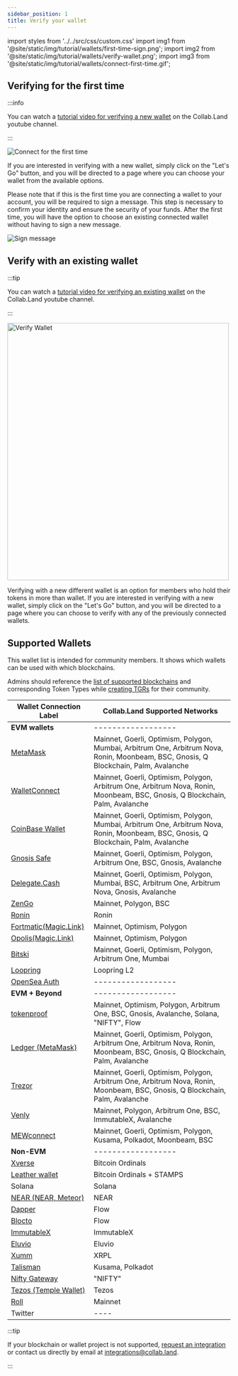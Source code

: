 ```yaml
---
sidebar_position: 1
title: Verify your wallet
---
```

import styles from '../../src/css/custom.css'
import img1 from '@site/static/img/tutorial/wallets/first-time-sign.png';
import img2 from '@site/static/img/tutorial/wallets/verify-wallet.png';
import img3 from '@site/static/img/tutorial/wallets/connect-first-time.gif';

## Verifying for the first time

:::info

You can watch a [tutorial video for verifying a new wallet](https://www.youtube.com/watch?v=nPZ0X2SGphQ&list=PLQbEq7a9kYPnufJFY8XDr5HjvPaThjoS-&index=7&t=80s) on the Collab.Land youtube channel.

:::

<div class="text--center">
  <img  src={img3} alt="Connect for the first time" />
</div>

If you are interested in verifying with a new wallet, simply click on the "Let's Go" button, and you will be directed to a page where you can choose your wallet from the available options.

Please note that if this is the first time you are connecting a wallet to your account, you will be required to sign a message. This step is necessary to confirm your identity and ensure the security of your funds. After the first time, you will have the option to choose an existing connected wallet without having to sign a new message.

<div class="text--center">
  <img  src={img1} alt="Sign message" />
</div>

## Verify with an existing wallet

:::tip

You can watch a [tutorial video for verifying an existing wallet](https://www.youtube.com/watch?v=nPZ0X2SGphQ&list=PLQbEq7a9kYPnufJFY8XDr5HjvPaThjoS-&index=7&t=42s) on the Collab.Land youtube channel.

:::

<div class="text--center">
  <img  src={img2} alt="Verify Wallet" width="500" height="579" />
</div>

Verifying with a new different wallet is an option for members who hold their tokens in more than wallet. If you are interested in verifying with a new wallet, simply click on the "Let's Go" button, and you will be directed to a page where you can choose to verify with any of the previously connected wallets.

## Supported Wallets

This wallet list is intended for community members. It shows which wallets can be used with which blockchains.

Admins should reference the [list of supported blockchains](/help-docs/key-features/token-gate-communities#supported-blockchains--tokens) and corresponding Token Types while [creating TGRs](/help-docs/command-center/create-a-tgr/how-to-create-a-tgr) for their community.

| Wallet Connection Label | Collab.Land Supported Networks                     |
|------------------------|-----------------------------------------------------|
| **EVM wallets**        |     ------------------                              |
| [MetaMask](./connecting-using-different-wallets/metamask)               | Mainnet, Goerli, Optimism, Polygon, Mumbai, Arbitrum One, Arbitrum Nova, Ronin, Moonbeam, BSC, Gnosis, Q Blockchain, Palm, Avalanche | 
| [WalletConnect](./connecting-using-different-wallets/wallet-connect)         | Mainnet, Goerli, Optimism, Polygon, Arbitrum One, Arbitrum Nova, Ronin, Moonbeam, BSC, Gnosis, Q Blockchain, Palm, Avalanche |
| [CoinBase Wallet](https://help.coinbase.com/en/wallet/getting-started/what-types-of-crypto-does-wallet-support)        | Mainnet, Goerli, Optimism, Polygon, Mumbai, Arbitrum One, Arbitrum Nova, Ronin, Moonbeam, BSC, Gnosis, Q Blockchain, Palm, Avalanche |
| [Gnosis Safe](./connecting-using-different-wallets/gnosis-safe)            | Mainnet, Goerli, Optimism, Polygon, Arbitrum One, BSC, Gnosis, Avalanche                            |
| [Delegate.Cash](https://github.com/delegatecash/delegate-registry#finalized-deployment)                      | Mainnet, Goerli, Optimism, Polygon, Mumbai, BSC, Arbitrum One, Arbitrum Nova, Gnosis, Avalanche |
| [ZenGo](https://help.zengo.com/en/articles/2603677-which-assets-does-zengo-support)                  | Mainnet, Polygon, BSC |
| [Ronin](./connecting-using-different-wallets/ronin)                  | Ronin                                                                                                                        |
| [Fortmatic(Magic.Link)](https://magic.link/docs/get-started#support-list)               | Mainnet, Optimism, Polygon                                                                                                                      |
| [Opolis(Magic.Link)](https://magic.link/docs/get-started#support-list)     | Mainnet, Optimism, Polygon |
| [Bitski](https://docs.bitski.com/wallet-as-a-service/web-3/web3-get-started)                 | Mainnet, Goerli, Optimism, Polygon, Arbitrum One, Mumbai |
| [Loopring](./connecting-using-different-wallets/loopring)               | Loopring L2                                                                                                                  |
| [OpenSea Auth](./connecting-using-different-wallets/opensea) | ------------------ |
| **EVM + Beyond**           |    ------------------                                                                                                    |
| [tokenproof](./connecting-using-different-wallets/tokenproof)             | Mainnet, Optimism, Polygon, Arbitrum One, BSC, Gnosis,  Avalanche, Solana, "NIFTY", Flow |
| [Ledger (MetaMask)](./connecting-using-different-wallets/ledger)       | Mainnet, Goerli, Optimism, Polygon, Arbitrum One, Arbitrum Nova, Ronin, Moonbeam, BSC, Gnosis, Q Blockchain, Palm, Avalanche |
| [Trezor](https://trezor.io/support/a/is-my-coin-supported)                 | Mainnet, Goerli, Optimism, Polygon, Arbitrum One, Arbitrum Nova, Ronin, Moonbeam, BSC, Gnosis, Q Blockchain, Palm, Avalanche |
| [Venly](https://docs.venly.io/widget/environments#blockchain-networks)                  | Mainnet, Polygon, Arbitrum One, BSC, ImmutableX, Avalanche  |
| [MEWconnect](https://help.myetherwallet.com/en/articles/6821718-which-cryptocurrencies-tokens-and-networks-does-mew-support)             | Mainnet, Goerli, Optimism, Polygon, Kusama, Polkadot, Moonbeam, BSC |
| **Non-EVM**                |         ------------------                                                                                               |
| [Xverse](https://www.xverse.app/)                 | Bitcoin Ordinals                                                                                                                      |
| [Leather wallet](https://leather.io/)                 | Bitcoin Ordinals + STAMPS                                                                                                                       |
| Solana                 | Solana                                                                                                                       |
| [NEAR (NEAR, Meteor)](https://meteorwallet.app/)    | NEAR |
| [Dapper](https://www.meetdapper.com/)                 | Flow                                                                                                                         |
| [Blocto](https://docs.blocto.app/blocto-sdk/javascript-sdk/flow/flow-networks)                 | Flow                                                                                                                         |
| [ImmutableX](./connecting-using-different-wallets/immutable-x)             | ImmutableX                                                                                                                   |
| [Eluvio](https://eluvio.co/content-fabric)                 | Eluvio                                                                                                                       |
| [Xumm](https://xumm.app/#features)                   | XRPL                                                                                                                         |
| [Talisman](https://www.talisman.xyz/wallet)               | Kusama, Polkadot                                                                                                             |
| [Nifty Gateway](https://help.niftygateway.com/hc/en-us/articles/4961117358867-Wallet-Hub)          | "NIFTY"                                                                                                                      |
| [Tezos (Temple Wallet)](https://templewallet.com/)   | Tezos                                                                                                                        |
| [Roll](https://support.tryroll.com/hc/en-us/articles/360034949092-Are-Social-Tokens-Built-on-Blockchain-)                   |  Mainnet                                                                                                                      |
| Twitter                |       ----                                                                                                                       |
<!-- I don't see this connection on the wallet connection page 
| [Opera Browser](https://www.opera.com/crypto/faq)          | Mainnet                                                                         | -->

:::tip

If your blockchain or wallet project is not supported, [request an integration](https://bit.ly/3HzRmnA) or contact us directly by email at [integrations@collab.land](mailto:integrations@collab.land).

:::
